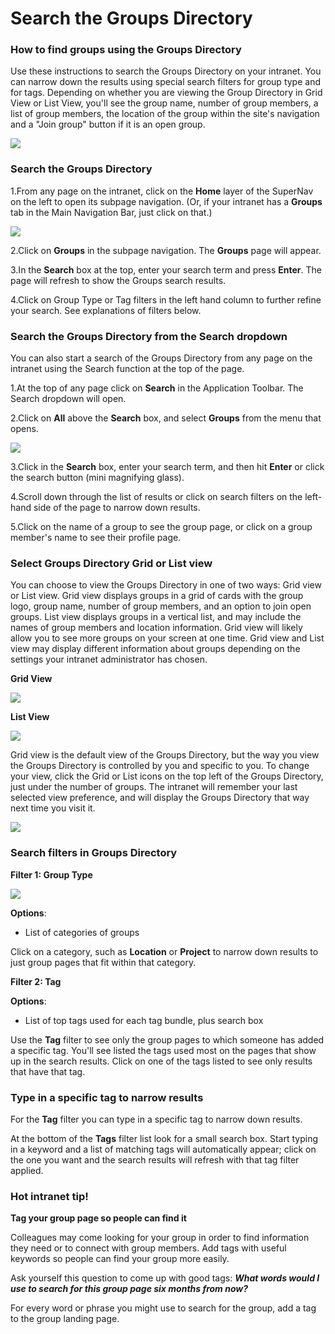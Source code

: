 # Search the Groups Directory

### How to find groups using the Groups Directory

Use these instructions to search the Groups Directory on your intranet. You can narrow down the results using special search filters for group type and for tags. Depending on whether you are viewing the Group Directory in Grid View or List View, you'll see the group name, number of group members, a list of group members, the location of the group within the site's navigation and a "Join group" button if it is an open group.

![](../../.gitbook/assets/1%20%282%29.png)



### Search the Groups Directory

1.From any page on the intranet, click on the **Home** layer of the SuperNav on the left to open its subpage navigation. \(Or, if your intranet has a **Groups** tab in the Main Navigation Bar, just click on that.\)  


![](../../.gitbook/assets/2%20%2863%29.png)



2.Click on **Groups** in the subpage navigation. The **Groups** page will appear.

3.In the **Search** box at the top, enter your search term and press **Enter**. The page will refresh to show the Groups search results.

4.Click on Group Type or Tag filters in the left hand column to further refine your search. See explanations of filters below.

### Search the Groups Directory from the Search dropdown

You can also start a search of the Groups Directory from any page on the intranet using the Search function at the top of the page.

1.At the top of any page click on **Search** in the Application Toolbar. The Search dropdown will open.

2.Click on **All** above the **Search** box, and select **Groups** from the menu that opens.

![](../../.gitbook/assets/3%20%2835%29.png)



3.Click in the **Search** box, enter your search term, and then hit **Enter** or click the search button \(mini magnifying glass\).

4.Scroll down through the list of results or click on search filters on the left-hand side of the page to narrow down results.

5.Click on the name of a group to see the group page, or click on a group member's name to see their profile page.

### Select Groups Directory Grid or List view

You can choose to view the Groups Directory in one of two ways: Grid view or List view. Grid view displays groups in a grid of cards with the group logo, group name, number of group members, and an option to join open groups. List view displays groups in a vertical list, and may include the names of group members and location information. Grid view will likely allow you to see more groups on your screen at one time. Grid view and List view may display different information about groups depending on the settings your intranet administrator has chosen.  
  
**Grid View**

![](../../.gitbook/assets/4%20%2838%29.jpg)

**List View**

![](../../.gitbook/assets/5%20%287%29.jpg)

Grid view is the default view of the Groups Directory, but the way you view the Groups Directory is controlled by you and specific to you. To change your view, click the Grid or List icons on the top left of the Groups Directory, just under the number of groups. The intranet will remember your last selected view preference, and will display the Groups Directory that way next time you visit it.

![](../../.gitbook/assets/6%20%282%29.jpg)

### Search filters in Groups Directory

**Filter 1: Group Type**

![](../../.gitbook/assets/7%20%2816%29.png)

**Options**:

* List of categories of groups

Click on a category, such as **Location** or **Project** to narrow down results to just group pages that fit within that category.

**Filter 2: Tag**

**Options**:

* List of top tags used for each tag bundle, plus search box

Use the **Tag** filter to see only the group pages to which someone has added a specific tag. You'll see listed the tags used most on the pages that show up in the search results. Click on one of the tags listed to see only results that have that tag.

### Type in a specific tag to narrow results

For the **Tag** filter you can type in a specific tag to narrow down results.  
  
At the bottom of the **Tags** filter list look for a small search box. Start typing in a keyword and a list of matching tags will automatically appear; click on the one you want and the search results will refresh with that tag filter applied.

### Hot intranet tip!

**Tag your group page so people can find it**

Colleagues may come looking for your group in order to find information they need or to connect with group members. Add tags with useful keywords so people can find your group more easily.  
  
Ask yourself this question to come up with good tags: _**What words would I use to search for this group page six months from now?**_  
  
For every word or phrase you might use to search for the group, add a tag to the group landing page.  


